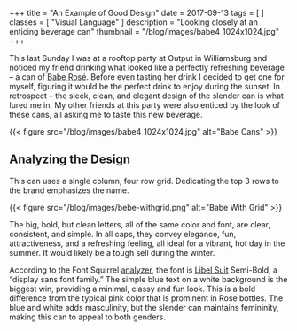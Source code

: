 +++
title = "An Example of Good Design"
date = 2017-09-13
tags = [
]
classes = [
  "Visual Language"
]
description = "Looking closely at an enticing beverage can"
thumbnail = "/blog/images/babe4_1024x1024.jpg"
+++

This last Sunday I was at a rooftop party at Output in Williamsburg and noticed my friend drinking what looked like a perfectly refreshing beverage – a can of [Babe Rosé](https://www.swishbev.com/products/babe-rose-with-bubbles-4-pack).
Before even tasting her drink I decided to get one for myself, figuring it would be the perfect drink to enjoy during the sunset.  In retrospect – the sleek, clean, and elegant 
design of the slender can is what lured me in.  My other friends at this party were also enticed by the look of these cans, all asking me to taste this new beverage.

{{< figure src="/blog/images/babe4_1024x1024.jpg" alt="Babe Cans" >}}

## Analyzing the Design

This can uses a single column, four row grid. Dedicating the top 3 rows to the brand emphasizes the name.

{{< figure src="/blog/images/bebe-withgrid.png" alt="Babe With Grid" >}}

The big, bold, but clean letters, all of the same color and font, are clear, consistent, and simple.
In all caps, they convey elegance, fun, attractiveness, and a refreshing feeling, all ideal for a vibrant, hot day in the summer.  It would likely be a tough sell during the winter.

According to the Font Squirrel [analyzer](https://www.fontsquirrel.com/matcherator), 
the font is [Libel Suit](https://www.fontspring.com/fonts/typodermic/libel-suit) Semi-Bold, a “display sans font family.”
The simple blue text on a white background is the biggest win, providing a minimal, classy and fun look.
This is a bold difference from the typical pink color that is prominent in Rose bottles. 
The blue and white adds masculinity, but the slender can maintains femininity, making this can to appeal to both genders.
